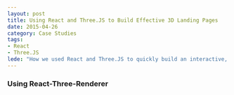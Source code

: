 ```yaml
---
layout: post
title: Using React and Three.JS to Build Effective 3D Landing Pages
date: 2015-04-26
category: Case Studies
tags:
- React
- Three.JS
lede: "How we used React and Three.JS to quickly build an interactive, 3D landing page."
---
```


### Using React-Three-Renderer

